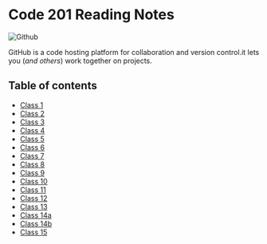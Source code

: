 # Code 201 Reading Notes

![Github](https://www.w3schools.com/whatis/img_github_logo.png)

GitHub is a code hosting platform for collaboration and version control.it lets you (*and others*) work together on projects.

## **Table of contents** 


- [Class 1](https://abdelrazakgo.github.io/Reading-Notes/class-01)
- [Class 2](https://abdelrazakgo.github.io/Reading-Notes/class-02)
- [Class 3](https://abdelrazakgo.github.io/Reading-Notes/class-03)
- [Class 4](https://abdelrazakgo.github.io/Reading-Notes/class-04)
- [Class 5](https://abdelrazakgo.github.io/Reading-Notes/class-05)
- [Class 6](https://abdelrazakgo.github.io/Reading-Notes/class-06)
- [Class 7](https://abdelrazakgo.github.io/Reading-Notes/class-07)
- [Class 8](https://abdelrazakgo.github.io/Reading-Notes/class-08)
- [Class 9](https://abdelrazakgo.github.io/Reading-Notes/class-09)
- [Class 10](https://abdelrazakgo.github.io/Reading-Notes/class-10)
- [Class 11](https://abdelrazakgo.github.io/Reading-Notes/class-11)
- [Class 12](https://abdelrazakgo.github.io/Reading-Notes/class-12)
- [Class 13](https://abdelrazakgo.github.io/Reading-Notes/class-13)
- [Class 14a](https://abdelrazakgo.github.io/Reading-Notes/class-14a)
- [Class 14b](https://abdelrazakgo.github.io/Reading-Notes/class-14b)
- [Class 15]()
